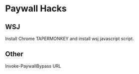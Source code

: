 # Paywall Hacks

## WSJ
Install Chrome TAPERMONKEY and install wsj javascript script.

## Other
Invoke-PaywallBypass URL